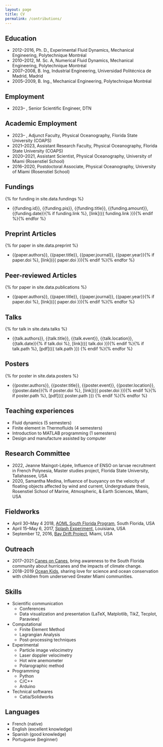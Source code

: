 ```yaml
---
layout: page
title: CV
permalink: /contributions/
---
```

## Education
+ 2012–2016, Ph. D., Experimental Fluid Dynamics, Mechanical Engineering, Polytechnique Montréal
+ 2010–2012, M. Sc. A, Numerical Fluid Dynamics, Mechanical Engineering, Polytechnique Montréal
+ 2007–2008, B. Ing, Industrial Engineering, Universidad Politécnica de Madrid, Madrid
+ 2005–2009, B. Ing., Mechanical Engineering, Polytechnique Montréal

## Employment
+ 2023–    , Senior Scientific Engineer, DTN

## Academic Employment
+ 2023–    , Adjunct Faculty, Physical Oceanography, Florida State University (COAPS)
+ 2021–2023, Assistant Research Faculty, Physical Oceanography, Florida State University (COAPS)
+ 2020–2021, Assistant Scientist, Physical Oceanography, University of Miami (Rosenstiel School)
+ 2016–2020, Postdoctoral Associate, Physical Oceanography, University of Miami (Rosenstiel School)

## Fundings
{% for funding in site.data.fundings %}
+ {{funding.id}}, {{funding.pis}}, {{funding.title}}, {{funding.amount}}, {{funding.date}}{% if funding.link %}, [link]({{ funding.link }}){% endif %}{% endfor %}

## Preprint Articles
{% for paper in site.data.preprint %}
+ {{paper.authors}}, {{paper.title}}, {{paper.journal}}, {{paper.year}}{% if paper.doi %}, [link]({{ paper.doi }}){% endif %}{% endfor %}

## Peer-reviewed Articles
{% for paper in site.data.publications %}
+ {{paper.authors}}, {{paper.title}}, {{paper.journal}}, {{paper.year}}{% if paper.doi %}, [link]({{ paper.doi }}){% endif %}{% endfor %}

## Talks
{% for talk in site.data.talks %}
+ {{talk.authors}}, {{talk.title}}, {{talk.event}}, {{talk.location}}, {{talk.date}}{% if talk.doi %}, [link]({{ talk.doi }}){% endif %}{% if talk.path %}, [pdf]({{ talk.path }}) {% endif %}{% endfor %}

## Posters
{% for poster in site.data.posters %}
+ {{poster.authors}}, {{poster.title}}, {{poster.event}}, {{poster.location}}, {{poster.date}}{% if poster.doi %}, [link]({{ poster.doi }}){% endif %}{% if poster.path %}, [pdf]({{ poster.path }}) {% endif %}{% endfor %}

## Teaching experiences
+ Fluid dynamics (5 semesters)
+ Finite element in Thermofluids (4 semesters)
+ Introduction to MATLAB programming (1 semesters)
+ Design and manufacture assisted by computer

## Research Committee
+ 2022, Jeanne Maingot-Lépée, Influence of ENSO on larvae recruitment in French Polynesia, Master studies project, Florida State University, Tallahassee, USA
+ 2020, Samantha Medina, Influence of buoyancy on the velocity of floating objects affected by wind and current, Undergraduate thesis, Rosenstiel School of Marine, Atmospheric, & Earth Sciences, Miami, USA

## Fieldworks
+ April 30–May 4 2018, [AOML South Florida Program](https://www.aoml.noaa.gov/phod/sfp), South Florida, USA
+ April 15–May 6, 2017, [Splash Experiment](http://carthe.org/splash/), Louisiana, USA
+ September 12, 2016, [Bay Drift Project](http://carthe.org/baydrift/), Miami, USA

## Outreach
+ 2017–2021 [Canes on Canes](https://hurricanes.rsmas.miami.edu/outreach/index.html), bring awareness to the South Florida community about hurricanes and the impacts of climate change.
+ 2018–2019 [Ocean Kids](https://www.rsmas.miami.edu/community-and-giving/outreach/ocean-kids/index.html), sharing love for science and ocean conservation with children from underserved Greater Miami communities.

## Skills
+ Scientific communication
    + Conferences
    + Data visualization and presentation (LaTeX, Matplotlib, TikZ, Tecplot, Paraview)
+ Computational
  - Finite Element Method
  - Lagrangian Analysis
  - Post-processing techniques
+ Experimental
  - Particle image velocimetry
  - Laser doppler velocimetry
  - Hot wire anemometer
  - Polarographic method
+ Programming
  - Python
  - C/C++
  - Arduino
+ Technical softwares
  - Catia/Solidworks

## Languages
+ French (native)
+ English (excellent knowledge)
+ Spanish (good knowledge)
+ Portuguese (beginner)
